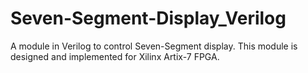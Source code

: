 # Seven-Segment-Display_Verilog
A module in Verilog to control Seven-Segment display. This module is designed and implemented for Xilinx Artix-7 FPGA.
